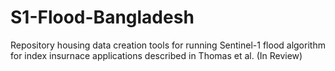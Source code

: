 # S1-Flood-Bangladesh
Repository housing data creation tools for running Sentinel-1 flood algorithm for index insurnace applications described in Thomas et al. (In Review) 
